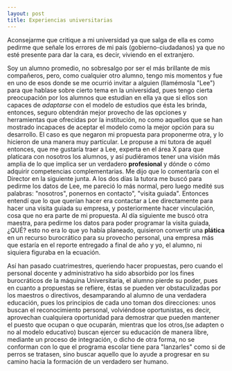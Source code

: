```yaml
---
layout: post
title: Experiencias universitarias
---
```


Aconsejarme que critique a mi universidad ya que salga de ella es como pedirme que señale los errores de mi país (gobierno-ciudadanos) ya que no esté presente para dar la cara, es decir, viviendo en el extranjero. 

Soy un alumno promedio, no sobresalgo por ser el más brillante de mis compañeros, pero, como cualquier otro alumno, tengo mis momentos y fue en uno de esos donde se me ocurrió invitar a alguien (llamémosla "Lee") para que hablase sobre cierto tema en la universidad, pues tengo cierta preocupación por los alumnos que estudian en ella ya que si ellos son capaces de *adaptarse* con el modelo de estudios que ésta les brinda, entonces, seguro obtendrán mejor provecho de las opciones y herramientas que ofrecidas por la institución, no como aquellos que se han mostrado incapaces de aceptar el modelo como la mejor opción para su desarrollo. El caso es que negaron mi propuesta para proponerme otra, y lo hicieron de una manera muy particular. Le propuse a mi tutora de aquél entonces, que me gustaría traer a Lee, experta en el área X para que platicara con nosotros los alumnos, y así pudiéramos tener una visión más amplia de lo que implica ser un verdadero **profesional**  y dónde o cómo adquirir competencias complementarias. Me dijo que lo comentaría con el Director en la siguiente junta. A los dos días la tutora me buscó para pedirme los datos de Lee, me pareció lo más normal, pero luego medité sus palabras: "nosotros", ponernos en contacto", "visita guiada". Entonces entendí que lo que querían hacer era contactar a Lee directamente para hacer una visita guiada su empresa,  y posteriormente hacer vinculación, cosa que no era parte de mi propuesta. Al día siguiente me buscó otra maestra, para pedirme los datos  para poder programar la visita guiada, ¿QUÉ? esto  no era lo que yo había planeado, quisieron convertir una **plática** en un recurso burocrático para su provecho personal, una empresa más que estaría en el reporte entregado a final de año y yo, el alumno, ni siquiera figuraba en la ecuación. 
  	
Así han pasado cuatrimestres, queriendo hacer propuestas, pero cuando el personal docente y administrativo ha sido absorbido por los fines burocráticos de la máquina Universitaria, el alumno pierde su poder, pues en cuanto a propuestas se refiere, éstas se pueden ver obstaculizadas por los maestros o directivos, desamparando al alumno de una verdadera educación, pues los principios de cada uno toman dos direcciones: unos buscan el reconocimiento personal, volviéndose oportunistas, es decir, aprovechan cualquiera oportunidad para demostrar que pueden mantener el puesto que ocupan o que ocuparán, mientras que los otros,(se adapten o no al modelo educativo) buscan ejercer su educación de manera libre, mediante un proceso de integración, o dicho de otra forma, no se conforman con lo que el programa escolar tiene para "lanzarles" como si de perros se tratasen, sino buscar aquello que lo ayude a progresar en su camino hacia la formación de un verdadero ser humano.
